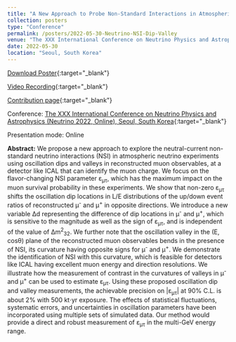 ```yaml
---
title: "A New Approach to Probe Non-Standard Interactions in Atmospheric Neutrino Experiments"
collection: posters
type: "Conference"
permalink: /posters/2022-05-30-Neutrino-NSI-Dip-Valley
venue: "The XXX International Conference on Neutrino Physics and Astrophysics (Neutrino 2022, Online)"
date: 2022-05-30
location: "Seoul, South Korea"
---
```


[Download Poster](https://indico.kps.or.kr/event/30/contributions/130/attachments/271/531/20220513235958_14.jpg){:target="_blank"}

[Video Recording](https://indico.kps.or.kr/event/30/contributions/130/attachments/271/532/20220514000002_1.mp4){:target="_blank"}

[Contribution page](https://indico.kps.or.kr/event/30/contributions/130/){:target="_blank"}

Conference: [The XXX International Conference on Neutrino Physics and Astrophysics (Neutrino 2022, Online), Seoul, South Korea](https://neutrino2022.org/){:target="_blank"}

Presentation mode: Online

**Abstract:** We propose a new approach to explore the  neutral-current non-standard neutrino interactions (NSI) in atmospheric neutrino experiments using oscillation dips and valleys in reconstructed muon observables, at a detector like ICAL that can identify the muon charge. We focus on the flavor-changing NSI parameter &epsilon;<sub>&mu;&tau;</sub>, which has the maximum impact on the muon survival probability in these experiments. We show that non-zero &epsilon;<sub>&mu;&tau;</sub> shifts the oscillation dip locations in L/E distributions of the up/down event ratios of reconstructed &mu;<sup>-</sup> and &mu;<sup>+</sup> in opposite directions. We introduce a new variable &Delta;d representing the difference of dip locations in &mu;<sup>-</sup> and &mu;<sup>+</sup>, which is sensitive to the magnitude as well as the sign of &epsilon;<sub>&mu;&tau;</sub>, and is independent of the value of &Delta;m<sup>2</sup><sub>32</sub>. We further note that the oscillation valley in the (E, cos&theta;) plane of the reconstructed muon observables bends in the presence of NSI, its curvature having opposite signs for &mu;<sup>-</sup> and &mu;<sup>+</sup>. We demonstrate the identification of NSI with this curvature, which is feasible for detectors like ICAL having excellent muon energy and direction resolutions. We illustrate how the measurement of contrast in the curvatures of valleys in &mu;<sup>-</sup> and &mu;<sup>+</sup> can be used to estimate &epsilon;<sub>&mu;&tau;</sub>. Using these proposed oscillation dip and valley measurements, the achievable precision on \|&epsilon;<sub>&mu;&tau;</sub>\| at 90% C.L. is about 2% with 500 kt$\cdot$yr exposure. The effects of statistical fluctuations, systematic errors, and uncertainties in oscillation parameters have been incorporated using multiple sets of simulated data. Our method would provide a direct and robust measurement of &epsilon;<sub>&mu;&tau;</sub> in the multi-GeV energy range.